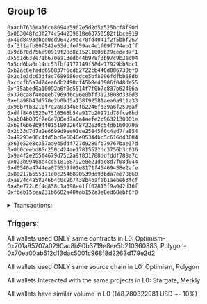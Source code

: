## Group 16

```0x30c77dce3dcc3663bace1561c11ba0f4916f126a
0xacb7636ea56ce8694e5962e5d2d5a525bcf8f90d
0x063048fd3f274c544239818e63750582f1bce919
0x40d8493dbcd0cd964279dc70fd4041f2f5bbf267
0xf3f1afb80f542e53dcfef59ac4e1f09f774eb1ff
0x9cb70d756e90919f28d8c15211005b29cede37f1
0x5d1d638e71b670ea13edb44b978f3b97c9b2ec04
0x5cd6ba6c14dc53fbf4172149f58de77929bb8dc1
0xb2ac6efadc656837f6cdb2722cb440d006730bf0
0x2c1e3dc63df8c7689686adce5bf8096fdfbb68db
0xcdcfb5a7d24ea6db2490cf45b8e43906f048de55
0xf35abed0a10092a6f0e5514f7f0b7c837b62406a
0x370ca8f4eeeeb7969d6c96e0bff3123808d330d3
0xeba98b43d570e2b0bd5a138f92581aea0a911a33
0x96b7fb8210f7e2a03d466fb2246fd39a6f259daf
0xdff8401520e7510568b54a917b20971d78fce8bd
0xab04b089f7e6e780ed7a0a4aefe2c9632130001e
0xb9f6b68b94f01518022648722630c54db160079a
0x2b33d7d7a2e6699d9ee91ce25845f0c4ad7fa854
0x49293e06c4fd5bc8e6040e85344bc5c616dd3084
0x63e52e8c357aa945ddf727d9280fb79767bae37d
0x0b0ceebd85c250c424ae17815522dc3756b3c036
0x9a4f2e255f4679d75c2a9f831788ddfddf788a7c
0x023b99468e4cc518168792e8e21dae8d7f08d044
0xd0540a4744ea075539f01e8171f45469458e2afe
0x80217b655371e0c2546890539dd93bda7ee78b60
0xa824c4a58246b4c0c9b7438b4bafab1aebe63fcf
0xa6e772c6f4d858c1a698e41ff02815f9a042d16f
0xfbeb15cea231b6602a40fab152a3e0ed68ebf6f0
```
<details>
<summary>Transactions:</summary>

Hashes: 

Wallet: 0x30c77dce3dcc3663bace1561c11ba0f4916f126a

       Hash: 0x3bb73a163e169f5f2ea96a68b1cabd2369d8dc0d50e1a236bacf1db695724bf9
         - source chain: Optimism
         - destination chain: Polygon
         - project: Stargate
         - contract: 0x701a95707a0290ac8b90b3719e8ee5b210360883
         - value USD: 148.780322981
       Hash: 0x97491d8c3ec5c6ffa433ad9f9cd2615c16f1e6d504ddb55fc85e99fce53c1707
         - source chain: Polygon
         - destination chain: Merit Circle
         - project: Merkly
         - contract: 0x70ea00ab512d13dac5001c968f8d2263d179e2d2
       Hash: 0xabd092ca28e2b13c1034c850d7bdcac281e4ebf8ade4df73ada663169d2670c9
         - source chain: Polygon
         - destination chain: Optimism
         - project: Merkly
         - contract: 0x70ea00ab512d13dac5001c968f8d2263d179e2d2
       Hash: 0x5a498495726413c7928f221562bc50c8e7d10703c700c28788cce00421a1eeb5
         - source chain: Polygon
         - destination chain: Mode
         - project: Merkly
         - contract: 0x70ea00ab512d13dac5001c968f8d2263d179e2d2
       Hash: 0x00ba770bb20d8a963d60e76f821584c620df8f766b18790c27449a3da0f403d5
         - source chain: Polygon
         - destination chain: Moonbeam
         - project: Merkly
         - contract: 0x70ea00ab512d13dac5001c968f8d2263d179e2d2
Wallet: 0xacb7636ea56ce8694e5962e5d2d5a525bcf8f90d

       Hash:0x2485961b5aefa5a55022035614f2b4b6fa5e9c6a1c7a5ec65e09c71b5de26921
         - source chain: Optimism
         - destination chain: Polygon
         - project: Stargate
         - contract: 0x701a95707a0290ac8b90b3719e8ee5b210360883
         - value USD: 148.993111796
       Hash:0xe6162080f40a47e09c79d2729e75f08f48d6220509a9b9a610867a70dc7e19ff
         - source chain: Polygon
         - destination chain: Merit Circle
         - project: Merkly
         - contract: 0x70ea00ab512d13dac5001c968f8d2263d179e2d2
       Hash:0x83ea114fdcbf304e268afaed7c9969093d5dab7c77685d54101d987bb176b740
         - source chain: Polygon
         - destination chain: Mode
         - project: Merkly
         - contract: 0x70ea00ab512d13dac5001c968f8d2263d179e2d2
       Hash:0x682fafb98e73f60aa7a9c45c8d479166f440f5881020b8ab79771ade680238df
         - source chain: Polygon
         - destination chain: Celo Mainnet
         - project: Merkly
         - contract: 0x70ea00ab512d13dac5001c968f8d2263d179e2d2
       Hash:0x8022cbe6a6f1dd11a5fd093f29ce0816842307c219425c331b512ae30b5ffbf5
         - source chain: Polygon
         - destination chain: Viction
         - project: Merkly
         - contract: 0x70ea00ab512d13dac5001c968f8d2263d179e2d2
Wallet: 0x063048fd3f274c544239818e63750582f1bce919

       Hash:0x5486924db967277e05ce757c17f6a8bfcd11090be8a7ebe255e66a495eb6ba93
         - source chain: Optimism
         - destination chain: Polygon
         - project: Stargate
         - contract: 0x701a95707a0290ac8b90b3719e8ee5b210360883
         - value USD: 149.014074796
       Hash:0x35a810ca013fc1c22a312698c2697f1eea2a3c6f101e26ac26efe7cd63e5602f
         - source chain: Polygon
         - destination chain: Fuse Mainnet
         - project: Merkly
         - contract: 0x70ea00ab512d13dac5001c968f8d2263d179e2d2
       Hash:0x04202d8881894bd6568890246baface54696c1de7a056a1a443c16db3b78dcdd
         - source chain: Polygon
         - destination chain: Moonbeam
         - project: Merkly
         - contract: 0x70ea00ab512d13dac5001c968f8d2263d179e2d2
       Hash:0x65a7dffe3daf9b59c90102a8932041aab34412a4ecbe904788ba99346b15e252
         - source chain: Polygon
         - destination chain: Klaytn Mainnet Cypress
         - project: Merkly
         - contract: 0x70ea00ab512d13dac5001c968f8d2263d179e2d2
       Hash:0x35a736078519021bacdba08e243b7b84c815e4972eba6aabaf10b9e04e6bc5c8
         - source chain: Polygon
         - destination chain: Merit Circle
         - project: Merkly
         - contract: 0x70ea00ab512d13dac5001c968f8d2263d179e2d2
Wallet: 0x40d8493dbcd0cd964279dc70fd4041f2f5bbf267

       Hash:0x673f84ccc75e24dbf3a1122dbbf2a5a1fa51828c0dfbae5e2c5d1b84c83b0e68
         - source chain: Optimism
         - destination chain: Polygon
         - project: Stargate
         - contract: 0x701a95707a0290ac8b90b3719e8ee5b210360883
         - value USD: 149.014818222
       Hash:0xa6034387fbcb6d4233a6cbf938ae6402e7c538b358b22e444fdfcb38c454cd4f
         - source chain: Polygon
         - destination chain: Gnosis
         - project: Merkly
         - contract: 0x70ea00ab512d13dac5001c968f8d2263d179e2d2
       Hash:0x41447bec1cf8f10f3bab5f6ced088587e70b30a909b74cc0368141dd74ee6e00
         - source chain: Polygon
         - destination chain: Moonriver
         - project: Merkly
         - contract: 0x70ea00ab512d13dac5001c968f8d2263d179e2d2
       Hash:0x9a40453c021fa5bd52f1d9a6473f30d1ac596e3f218463d92c12ff55fc01b0d4
         - source chain: Polygon
         - destination chain: Moonriver
         - project: Merkly
         - contract: 0x70ea00ab512d13dac5001c968f8d2263d179e2d2
       Hash:0x5676f66e13e8a81833fb02d82a13d48c3a87e6fafaed357857021ac0711555ad
         - source chain: Polygon
         - destination chain: Mode
         - project: Merkly
         - contract: 0x70ea00ab512d13dac5001c968f8d2263d179e2d2
Wallet: 0xf3f1afb80f542e53dcfef59ac4e1f09f774eb1ff

       Hash:0x063a050c03f15a7b1eea2952b65589a3e66d192d8daf7c104e81a533ce8c7be9
         - source chain: Optimism
         - destination chain: Polygon
         - project: Stargate
         - contract: 0x701a95707a0290ac8b90b3719e8ee5b210360883
         - value USD: 149.000787189
       Hash:0xb4ef24ebe302cb21bd5e49013c54d9d6d7df5282f9a3eebd7f8c04648a5ad514
         - source chain: Polygon
         - destination chain: Merit Circle
         - project: Merkly
         - contract: 0x70ea00ab512d13dac5001c968f8d2263d179e2d2
       Hash:0x2a43000591f0f50e237c420721a0a46190550831ae927501bbf34be1220bbee9
         - source chain: Polygon
         - destination chain: Viction
         - project: Merkly
         - contract: 0x70ea00ab512d13dac5001c968f8d2263d179e2d2
       Hash:0xa242e9c91970b93bc054cdd9043ceb9b971ca86839a2989e2fa0e448d0af006e
         - source chain: Polygon
         - destination chain: DFK
         - project: Merkly
         - contract: 0x70ea00ab512d13dac5001c968f8d2263d179e2d2
       Hash:0xa8db8ebaa22b84afb579de733ea08cd732f3e7db2ae2a0416e19883b9e15952d
         - source chain: Polygon
         - destination chain: Aptos
         - project: Merkly
         - contract: 0x70ea00ab512d13dac5001c968f8d2263d179e2d2
Wallet: 0x9cb70d756e90919f28d8c15211005b29cede37f1

       Hash:0x766b08f26d877a606342bb81ed640975803ccb16eab7efa42df8ac77234de21e
         - source chain: Optimism
         - destination chain: Polygon
         - project: Stargate
         - contract: 0x701a95707a0290ac8b90b3719e8ee5b210360883
         - value USD: 149.003870955
       Hash:0x96ad515af988e3bcb2c8dcadfc947bcf2dd438112e894012302e5c57798c4bf5
         - source chain: Polygon
         - destination chain: Optimism
         - project: Merkly
         - contract: 0x70ea00ab512d13dac5001c968f8d2263d179e2d2
       Hash:0x39fbbfc5b4482222aa97d9085dfe87db4b23900d11e79d7ecd75ae01feecda86
         - source chain: Polygon
         - destination chain: Mode
         - project: Merkly
         - contract: 0x70ea00ab512d13dac5001c968f8d2263d179e2d2
       Hash:0x287c5fe68d6ef77425f96ebd0497bc0acb03e13b85c5fcfd78b760f9fb2540ea
         - source chain: Polygon
         - destination chain: Celo Mainnet
         - project: Merkly
         - contract: 0x70ea00ab512d13dac5001c968f8d2263d179e2d2
       Hash:0xba956a322cdb5c950cf9ece4c35c53543eb0be60286246328a9877ba585d68c5
         - source chain: Polygon
         - destination chain: Celo Mainnet
         - project: Merkly
         - contract: 0x70ea00ab512d13dac5001c968f8d2263d179e2d2
Wallet: 0x5d1d638e71b670ea13edb44b978f3b97c9b2ec04

       Hash:0x23119cf2f50c5cf3ced8396078e1fce9501268be707a7749edecfe3ea814c1de
         - source chain: Optimism
         - destination chain: Polygon
         - project: Stargate
         - contract: 0x701a95707a0290ac8b90b3719e8ee5b210360883
         - value USD: 149.016328086
       Hash:0xf3fb16cc59bf179753166077875ab8faecb015f19283fe3882b80baf476f6723
         - source chain: Polygon
         - destination chain: Klaytn Mainnet Cypress
         - project: Merkly
         - contract: 0x70ea00ab512d13dac5001c968f8d2263d179e2d2
       Hash:0xfe4c2beac9ac708661d6247a46fe383e35b392e92902be8a07f83f7d6aae384e
         - source chain: Polygon
         - destination chain: Fuse Mainnet
         - project: Merkly
         - contract: 0x70ea00ab512d13dac5001c968f8d2263d179e2d2
       Hash:0x8ade83561e2d3f30e7a16a303272f0efb53a06262967b02449bbebf0ad8dddc7
         - source chain: Polygon
         - destination chain: Moonbeam
         - project: Merkly
         - contract: 0x70ea00ab512d13dac5001c968f8d2263d179e2d2
       Hash:0x64ea723ce839fc2f220cdc95a8af8585f7968676673cc770d9fd9d61abae16d4
         - source chain: Polygon
         - destination chain: Fuse Mainnet
         - project: Merkly
         - contract: 0x70ea00ab512d13dac5001c968f8d2263d179e2d2
Wallet: 0x5cd6ba6c14dc53fbf4172149f58de77929bb8dc1

       Hash:0xc135699e425d586d17f373f252a5a8a76b3b583f2717336d4239e7f8685ba8aa
         - source chain: Optimism
         - destination chain: Polygon
         - project: Stargate
         - contract: 0x701a95707a0290ac8b90b3719e8ee5b210360883
         - value USD: 149.031546798
       Hash:0x9e1ad15692425c142f489ee76cd9f6cfc37eda9a990cdf2d225884a90eaee4a5
         - source chain: Polygon
         - destination chain: Viction
         - project: Merkly
         - contract: 0x70ea00ab512d13dac5001c968f8d2263d179e2d2
       Hash:0x6ee6c44ac4855c6c41aeae8e2bbf0a9cc24edcdc9f208ac5b565fdbf5b5bbbd2
         - source chain: Polygon
         - destination chain: Gnosis
         - project: Merkly
         - contract: 0x70ea00ab512d13dac5001c968f8d2263d179e2d2
       Hash:0x28aebccaf7d45955ad9c96737b15a089c2f6067853424bab0c13e24ca01cf523
         - source chain: Polygon
         - destination chain: Moonriver
         - project: Merkly
         - contract: 0x70ea00ab512d13dac5001c968f8d2263d179e2d2
       Hash:0xfaae80255a6578d9d0078327d616db88fea15a730a46b35b8e43e022d50ac1df
         - source chain: Polygon
         - destination chain: Klaytn Mainnet Cypress
         - project: Merkly
         - contract: 0x70ea00ab512d13dac5001c968f8d2263d179e2d2
Wallet: 0xb2ac6efadc656837f6cdb2722cb440d006730bf0

       Hash:0x97160284e4b3c7a602edd498192ec6af06918376e136ee89fa1b507fe5ba517a
         - source chain: Optimism
         - destination chain: Polygon
         - project: Stargate
         - contract: 0x701a95707a0290ac8b90b3719e8ee5b210360883
         - value USD: 149.025251194
       Hash:0x9f1980ca38cf965768d296ed41bfa28b78005e55214d4757e48e6b51686a3024
         - source chain: Polygon
         - destination chain: Klaytn Mainnet Cypress
         - project: Merkly
         - contract: 0x70ea00ab512d13dac5001c968f8d2263d179e2d2
       Hash:0xe0b297649270f8a5f2e1c55952e20d05a6e1d2b95d7a2ec132b67109896faa74
         - source chain: Polygon
         - destination chain: Moonbeam
         - project: Merkly
         - contract: 0x70ea00ab512d13dac5001c968f8d2263d179e2d2
       Hash:0xc347dad003be28af7e59f50fdd9dcc6543d8752d0d203d6d18bba02a88885fe2
         - source chain: Polygon
         - destination chain: Moonriver
         - project: Merkly
         - contract: 0x70ea00ab512d13dac5001c968f8d2263d179e2d2
       Hash:0x016d669a8ae7e3773c3d42d57e833960f45a30d5fc80af5be20a9fa600bf3a7f
         - source chain: Polygon
         - destination chain: Viction
         - project: Merkly
         - contract: 0x70ea00ab512d13dac5001c968f8d2263d179e2d2
Wallet: 0x2c1e3dc63df8c7689686adce5bf8096fdfbb68db

       Hash:0xb14ca127aacb3037c81cf548d276e30044fa0a6af774a6b6e68a9c90b4f5beb3
         - source chain: Optimism
         - destination chain: Polygon
         - project: Stargate
         - contract: 0x701a95707a0290ac8b90b3719e8ee5b210360883
         - value USD: 148.828510567
       Hash:0xf9b3ba18f5cd8a1c7a74721bcfb65e776cbf122090a8aa94c0835c1c288b75cc
         - source chain: Polygon
         - destination chain: Gnosis
         - project: Merkly
         - contract: 0x70ea00ab512d13dac5001c968f8d2263d179e2d2
       Hash:0xf03dc9aaa991347ac538974bd4fc576c52c067e9b3e11dc1f16035716b0cb452
         - source chain: Polygon
         - destination chain: DFK
         - project: Merkly
         - contract: 0x70ea00ab512d13dac5001c968f8d2263d179e2d2
       Hash:0x0f6c594154b48947d8386e6152702fc88258904e5312f1e04b195d3a36851a44
         - source chain: Polygon
         - destination chain: Viction
         - project: Merkly
         - contract: 0x70ea00ab512d13dac5001c968f8d2263d179e2d2
       Hash:0xa5c095123be050553613d5802c4aea9791f9592fe6cfcac02bc0eaf850b872b0
         - source chain: Polygon
         - destination chain: Merit Circle
         - project: Merkly
         - contract: 0x70ea00ab512d13dac5001c968f8d2263d179e2d2
Wallet: 0xcdcfb5a7d24ea6db2490cf45b8e43906f048de55

       Hash:0x81a9d2ec36f4f1ed334c43c5869a76b1e82f7323a4cfdac37d72e3f09c3a9f45
         - source chain: Optimism
         - destination chain: Polygon
         - project: Stargate
         - contract: 0x701a95707a0290ac8b90b3719e8ee5b210360883
         - value USD: 149.015522625
       Hash:0xde3b4836565cf652ca005641384f8d7610345d24ce25cf30c37306c9e4d0ebf7
         - source chain: Polygon
         - destination chain: Merit Circle
         - project: Merkly
         - contract: 0x70ea00ab512d13dac5001c968f8d2263d179e2d2
       Hash:0x055941707e98ab0bc6c2615f1030d7447bcf76a7f230d3a0c06739f075db996d
         - source chain: Polygon
         - destination chain: Mode
         - project: Merkly
         - contract: 0x70ea00ab512d13dac5001c968f8d2263d179e2d2
       Hash:0x31b777c352dc7874572e132f59499778080c0b46f9a691ffd83bc89989ab7fff
         - source chain: Polygon
         - destination chain: Optimism
         - project: Merkly
         - contract: 0x70ea00ab512d13dac5001c968f8d2263d179e2d2
       Hash:0xe9c61f003c1b0d80816c6a445b17b79acdced4985e90f7de213638696e5aa2bf
         - source chain: Polygon
         - destination chain: Mode
         - project: Merkly
         - contract: 0x70ea00ab512d13dac5001c968f8d2263d179e2d2
Wallet: 0xf35abed0a10092a6f0e5514f7f0b7c837b62406a

       Hash:0x8fe207df8a49ea77f11e4d6fa83894ed00ab8d982c76b434464c4f8a5710c006
         - source chain: Optimism
         - destination chain: Polygon
         - project: Stargate
         - contract: 0x701a95707a0290ac8b90b3719e8ee5b210360883
         - value USD: 148.799902189
       Hash:0x49e463b47d8364cc7781f639cd7de94577d89c1dfc26e5858323b6f72c8f7b13
         - source chain: Polygon
         - destination chain: Celo Mainnet
         - project: Merkly
         - contract: 0x70ea00ab512d13dac5001c968f8d2263d179e2d2
       Hash:0xcc2ca114bb7736f48fedacf46e58dde99032c811ad19fdbc56f4acb83e98f227
         - source chain: Polygon
         - destination chain: Fuse Mainnet
         - project: Merkly
         - contract: 0x70ea00ab512d13dac5001c968f8d2263d179e2d2
       Hash:0x79f3fef93e1239f65faa9e4e13ae81b541491e25445b33339d9fe5eedd933942
         - source chain: Polygon
         - destination chain: Klaytn Mainnet Cypress
         - project: Merkly
         - contract: 0x70ea00ab512d13dac5001c968f8d2263d179e2d2
       Hash:0x2c9f8b72ec866105d66061b05f09a01518d399e7cdfcfffbfba45654a843d4e2
         - source chain: Polygon
         - destination chain: Aptos
         - project: Merkly
         - contract: 0x70ea00ab512d13dac5001c968f8d2263d179e2d2
Wallet: 0x370ca8f4eeeeb7969d6c96e0bff3123808d330d3

       Hash:0xaeebfcfe7660dde217b401776638b724db85ec00de8b4ddb8bb4aa7a02627df6
         - source chain: Optimism
         - destination chain: Polygon
         - project: Stargate
         - contract: 0x701a95707a0290ac8b90b3719e8ee5b210360883
         - value USD: 148.818068589
       Hash:0x9c52e433d3287c6a6b93fd147102f35af5d6375e9cd098d0cd50af042c8294e6
         - source chain: Polygon
         - destination chain: Moonbeam
         - project: Merkly
         - contract: 0x70ea00ab512d13dac5001c968f8d2263d179e2d2
       Hash:0xbd6aa50fd63b218373c3be1eea390b2a4807b87cc905c0e792927fb2ec42a8eb
         - source chain: Polygon
         - destination chain: Moonriver
         - project: Merkly
         - contract: 0x70ea00ab512d13dac5001c968f8d2263d179e2d2
       Hash:0x91735b9a5439371a6a796f386fb4d6789f37cceb44386d282057cb4b4aca88d3
         - source chain: Polygon
         - destination chain: Gnosis
         - project: Merkly
         - contract: 0x70ea00ab512d13dac5001c968f8d2263d179e2d2
       Hash:0x4ba36eef63d22af37b1dbf550219b8f03013cba682138e486466fc7b5a0d5c0c
         - source chain: Polygon
         - destination chain: Celo Mainnet
         - project: Merkly
         - contract: 0x70ea00ab512d13dac5001c968f8d2263d179e2d2
Wallet: 0xeba98b43d570e2b0bd5a138f92581aea0a911a33

       Hash:0xb2db0f0b860dfc58d9c363a562133a146ab68233beeabfe8cd5c470671dc89b3
         - source chain: Optimism
         - destination chain: Polygon
         - project: Stargate
         - contract: 0x701a95707a0290ac8b90b3719e8ee5b210360883
         - value USD: 148.944953226
       Hash:0x651631b3d312e7de55f2b0d98678a84ce9ac79c3a9e650122a638f210d00b4eb
         - source chain: Polygon
         - destination chain: Optimism
         - project: Merkly
         - contract: 0x70ea00ab512d13dac5001c968f8d2263d179e2d2
       Hash:0x71e8e8b5961d0cd8cdbe65605001874174967230f65b5a016e0d32728e4cd3b7
         - source chain: Polygon
         - destination chain: Fuse Mainnet
         - project: Merkly
         - contract: 0x70ea00ab512d13dac5001c968f8d2263d179e2d2
       Hash:0xc8a19cf5b60a9b9648396030df417204507520b4962c4a39f3fc4e4c3bde8089
         - source chain: Polygon
         - destination chain: Klaytn Mainnet Cypress
         - project: Merkly
         - contract: 0x70ea00ab512d13dac5001c968f8d2263d179e2d2
       Hash:0xf9af9750b575a6a470ef1cf8f6567ef27266fe2ecb63bed8ed84a47ee5f0f194
         - source chain: Polygon
         - destination chain: Klaytn Mainnet Cypress
         - project: Merkly
         - contract: 0x70ea00ab512d13dac5001c968f8d2263d179e2d2
Wallet: 0x96b7fb8210f7e2a03d466fb2246fd39a6f259daf

       Hash:0xe2f7e4abd9b6105fd3ccab2290323c12a512bb5025c4c6de115e84b1ef8f51b6
         - source chain: Optimism
         - destination chain: Polygon
         - project: Stargate
         - contract: 0x701a95707a0290ac8b90b3719e8ee5b210360883
         - value USD: 148.918427041
       Hash:0x83c556d40faaabd30a27fa8f0c9642d8b43cab240ed430c21031db491be3e536
         - source chain: Polygon
         - destination chain: Moonbeam
         - project: Merkly
         - contract: 0x70ea00ab512d13dac5001c968f8d2263d179e2d2
       Hash:0x326465d2ffb6efa3881011cc6ab57fa63ba146f44a0cbcc26f3eaec9c4664af4
         - source chain: Polygon
         - destination chain: Moonriver
         - project: Merkly
         - contract: 0x70ea00ab512d13dac5001c968f8d2263d179e2d2
       Hash:0xe1710881c617362c10088768db00d66da695e736edd7cabb2e7e9661c8194664
         - source chain: Polygon
         - destination chain: Gnosis
         - project: Merkly
         - contract: 0x70ea00ab512d13dac5001c968f8d2263d179e2d2
       Hash:0x1ac8f2933de0c9a8d2e151bc5b9b688619bb3f7e2b287ecbbefb75ad7dffe71f
         - source chain: Polygon
         - destination chain: Moonbeam
         - project: Merkly
         - contract: 0x70ea00ab512d13dac5001c968f8d2263d179e2d2
Wallet: 0xdff8401520e7510568b54a917b20971d78fce8bd

       Hash:0x4318734b59f7b6ce41c582c9266b8614378034a2b550175469f2ca27c782b802
         - source chain: Optimism
         - destination chain: Polygon
         - project: Stargate
         - contract: 0x701a95707a0290ac8b90b3719e8ee5b210360883
         - value USD: 148.890402998
       Hash:0x6e875e6ec890b5bc5b3fa24f1318c8416a6c35045b33d7c4ea0647f5fb58fdc0
         - source chain: Polygon
         - destination chain: DFK
         - project: Merkly
         - contract: 0x70ea00ab512d13dac5001c968f8d2263d179e2d2
       Hash:0x525e1536c6604a33bd07cf3e96c2135698a5294d0dd0b52664e03b6c2c43d057
         - source chain: Polygon
         - destination chain: Viction
         - project: Merkly
         - contract: 0x70ea00ab512d13dac5001c968f8d2263d179e2d2
       Hash:0xa4abc3e0ebc9a802c01dacb88ffc3e769ba9d645ec8871124508916f51d8421b
         - source chain: Polygon
         - destination chain: Merit Circle
         - project: Merkly
         - contract: 0x70ea00ab512d13dac5001c968f8d2263d179e2d2
       Hash:0x9da41e71d5efce9c2682b321ae24f9b0229f555d8b66291165fc5bd8cca03d9b
         - source chain: Polygon
         - destination chain: Moonriver
         - project: Merkly
         - contract: 0x70ea00ab512d13dac5001c968f8d2263d179e2d2
Wallet: 0xab04b089f7e6e780ed7a0a4aefe2c9632130001e

       Hash:0x8e14c77eb348b020a7685179ba712eb2d9acb8a5c48efc6bef2ec2639701212a
         - source chain: Optimism
         - destination chain: Polygon
         - project: Stargate
         - contract: 0x701a95707a0290ac8b90b3719e8ee5b210360883
         - value USD: 148.938575575
       Hash:0xb03dcbc723f85c099a90221e9fbd26c98ba645c8f5f5aba78e3535637b720f06
         - source chain: Polygon
         - destination chain: Mode
         - project: Merkly
         - contract: 0x70ea00ab512d13dac5001c968f8d2263d179e2d2
       Hash:0xddc87b3cbfcf60aac505bdee16c9035a449690940f084831d197b644fa564d20
         - source chain: Polygon
         - destination chain: Optimism
         - project: Merkly
         - contract: 0x70ea00ab512d13dac5001c968f8d2263d179e2d2
       Hash:0x91563c1e8ba9e1f6282ac34d9825e2b6d3dabe99d547359b08f71f4cb3918acd
         - source chain: Polygon
         - destination chain: Fuse Mainnet
         - project: Merkly
         - contract: 0x70ea00ab512d13dac5001c968f8d2263d179e2d2
       Hash:0x8b794d0a0869c951d42f90f2619e526f57dc48bd0089a00bce7afca6d757102e
         - source chain: Polygon
         - destination chain: Gnosis
         - project: Merkly
         - contract: 0x70ea00ab512d13dac5001c968f8d2263d179e2d2
Wallet: 0xb9f6b68b94f01518022648722630c54db160079a

       Hash:0xeb961470df09a482b3366c170f7497795e1cf2530e59043bf172a38773851285
         - source chain: Optimism
         - destination chain: Polygon
         - project: Stargate
         - contract: 0x701a95707a0290ac8b90b3719e8ee5b210360883
         - value USD: 148.918026812
       Hash:0xfa0bca7179229f56bd26914fb4954cab00e44ee9652dc636c57f4819dbb48e73
         - source chain: Polygon
         - destination chain: Klaytn Mainnet Cypress
         - project: Merkly
         - contract: 0x70ea00ab512d13dac5001c968f8d2263d179e2d2
       Hash:0x3b510a3d7ead20779632ae15d065df69d292b7f028deae5710a1cf5e5912f719
         - source chain: Polygon
         - destination chain: Moonriver
         - project: Merkly
         - contract: 0x70ea00ab512d13dac5001c968f8d2263d179e2d2
       Hash:0xdfe7f6ae0ec525e6a672b0e4b7ed46854c0c91e5061e6c8a00524833a0037013
         - source chain: Polygon
         - destination chain: Gnosis
         - project: Merkly
         - contract: 0x70ea00ab512d13dac5001c968f8d2263d179e2d2
       Hash:0xbf88610f3d6f58eb3b07fe2ce269d26888f3ef9d0cdbd5fc67b03828966bed0d
         - source chain: Polygon
         - destination chain: DFK
         - project: Merkly
         - contract: 0x70ea00ab512d13dac5001c968f8d2263d179e2d2
Wallet: 0x2b33d7d7a2e6699d9ee91ce25845f0c4ad7fa854

       Hash:0x65e9c649e6199ce5158fececcc979c75f686d76e2c2de496fdfe1a456a4784ed
         - source chain: Optimism
         - destination chain: Polygon
         - project: Stargate
         - contract: 0x701a95707a0290ac8b90b3719e8ee5b210360883
         - value USD: 148.753320523
       Hash:0xee21b9aefd3f03e5eed5c9eacd3042f1f8a5c18687edf9e6707d188d29837ba8
         - source chain: Polygon
         - destination chain: DFK
         - project: Merkly
         - contract: 0x70ea00ab512d13dac5001c968f8d2263d179e2d2
       Hash:0x61cde36ade20e8a7b54e4d11446e589e34e5f319a42aab066b3da81f5d6160e6
         - source chain: Polygon
         - destination chain: Merit Circle
         - project: Merkly
         - contract: 0x70ea00ab512d13dac5001c968f8d2263d179e2d2
       Hash:0x5b51ef3ccde0bb64d92ad39c5a58c73ef6c17e57a5a59c37d09f005682a2a983
         - source chain: Polygon
         - destination chain: Mode
         - project: Merkly
         - contract: 0x70ea00ab512d13dac5001c968f8d2263d179e2d2
       Hash:0xc581c531f837755e3c030c0962f2e7d16e6f6f5fe350cc43726a1850f98ad670
         - source chain: Polygon
         - destination chain: Viction
         - project: Merkly
         - contract: 0x70ea00ab512d13dac5001c968f8d2263d179e2d2
Wallet: 0x49293e06c4fd5bc8e6040e85344bc5c616dd3084

       Hash:0x5a4f238f9c0a3b48554ead6a5814644bc12f628b75132a91d9ccae912b130808
         - source chain: Optimism
         - destination chain: Polygon
         - project: Stargate
         - contract: 0x701a95707a0290ac8b90b3719e8ee5b210360883
         - value USD: 148.691475118
       Hash:0x56003f97dad1fb47f7267e00950fc0fca9a1c8f74bc8f6e19f18010a5fa1c8ca
         - source chain: Polygon
         - destination chain: Celo Mainnet
         - project: Merkly
         - contract: 0x70ea00ab512d13dac5001c968f8d2263d179e2d2
       Hash:0x858f67e48f126a8dd1f5a900bfa1b1804aab63e901c52ce5f81273c86117b2da
         - source chain: Polygon
         - destination chain: Fuse Mainnet
         - project: Merkly
         - contract: 0x70ea00ab512d13dac5001c968f8d2263d179e2d2
       Hash:0x46a8e86d53714e24d4225a552945cf4ab95a5ce635b09ea1a39a0cb3b5205f9a
         - source chain: Polygon
         - destination chain: Optimism
         - project: Merkly
         - contract: 0x70ea00ab512d13dac5001c968f8d2263d179e2d2
       Hash:0x82c0506ff8cf7a659423b5cf438e285633d02dbd14ec89c9b035e98182ae0291
         - source chain: Polygon
         - destination chain: Merit Circle
         - project: Merkly
         - contract: 0x70ea00ab512d13dac5001c968f8d2263d179e2d2
Wallet: 0x63e52e8c357aa945ddf727d9280fb79767bae37d

       Hash:0x41aa993e859456ebd5b4044ae537a31b7f82ec8d7ff5bb6618bfd400bf278e39
         - source chain: Optimism
         - destination chain: Polygon
         - project: Stargate
         - contract: 0x701a95707a0290ac8b90b3719e8ee5b210360883
         - value USD: 148.940514685
       Hash:0x5065fae64a16488cbde2157e0c068f39757ece71eca703dd8d59e2af2543918f
         - source chain: Polygon
         - destination chain: Klaytn Mainnet Cypress
         - project: Merkly
         - contract: 0x70ea00ab512d13dac5001c968f8d2263d179e2d2
       Hash:0x0dda95324935b54ffc8fdf4db8692ea7c555539ed58a12eb61a9d4273f4133a1
         - source chain: Polygon
         - destination chain: Moonbeam
         - project: Merkly
         - contract: 0x70ea00ab512d13dac5001c968f8d2263d179e2d2
       Hash:0xa91611410efd4297a8c69caa54ce5113f1641b624391b8c383a05260e5fb0a73
         - source chain: Polygon
         - destination chain: Gnosis
         - project: Merkly
         - contract: 0x70ea00ab512d13dac5001c968f8d2263d179e2d2
       Hash:0x9961ede4607ebad1924957deb59be26f7567e4c7875e384bcedc12564cc09d02
         - source chain: Polygon
         - destination chain: Mode
         - project: Merkly
         - contract: 0x70ea00ab512d13dac5001c968f8d2263d179e2d2
Wallet: 0x0b0ceebd85c250c424ae17815522dc3756b3c036

       Hash:0x223e8bd9c11edd5819e7c62c0826c74fcc9a7f5f22d54114ea4fd004c10ed5ce
         - source chain: Optimism
         - destination chain: Polygon
         - project: Stargate
         - contract: 0x701a95707a0290ac8b90b3719e8ee5b210360883
         - value USD: 148.706086483
       Hash:0x6ed0fcd94a8c81aad45f89621873d891c86dc981e58005d6ef31bfeaef72c96d
         - source chain: Polygon
         - destination chain: DFK
         - project: Merkly
         - contract: 0x70ea00ab512d13dac5001c968f8d2263d179e2d2
       Hash:0x9c05bb2e8144612f50d498f34d1ee94b54514e234cb33c11f849bd08a013558d
         - source chain: Polygon
         - destination chain: Viction
         - project: Merkly
         - contract: 0x70ea00ab512d13dac5001c968f8d2263d179e2d2
       Hash:0x01a9af069d3f912e1e82ddbf406c9813900162a731651504594b9073fe393f51
         - source chain: Polygon
         - destination chain: Merit Circle
         - project: Merkly
         - contract: 0x70ea00ab512d13dac5001c968f8d2263d179e2d2
       Hash:0x3db3aaed176059c01bca770e67d8a577d2a161e9505ae33c2a2e5e6a85358d5c
         - source chain: Polygon
         - destination chain: Mode
         - project: Merkly
         - contract: 0x70ea00ab512d13dac5001c968f8d2263d179e2d2
       Hash:0x2c3b4946849be201fa85ca19b80a8e2d17f62258fa00a465b7279dd110082045
         - source chain: Polygon
         - destination chain: Fuse Mainnet
         - project: Merkly
         - contract: 0x70ea00ab512d13dac5001c968f8d2263d179e2d2
Wallet: 0x9a4f2e255f4679d75c2a9f831788ddfddf788a7c

       Hash:0xb13eab4caf226b7aadcc47d3a01922610c4b195d26a85da38ef0e904dd79b6dc
         - source chain: Optimism
         - destination chain: Polygon
         - project: Stargate
         - contract: 0x701a95707a0290ac8b90b3719e8ee5b210360883
         - value USD: 149.089483966
       Hash:0x49eb2dd4478d72eb8d3ca412c013e7fd840ab2ce6eada6373adf11670d9fec16
         - source chain: Polygon
         - destination chain: DFK
         - project: Merkly
         - contract: 0x70ea00ab512d13dac5001c968f8d2263d179e2d2
       Hash:0xf9fb44e23747c151ff60d3513078afcf1ae33d02379fa264fad1e84af16a13c9
         - source chain: Polygon
         - destination chain: Viction
         - project: Merkly
         - contract: 0x70ea00ab512d13dac5001c968f8d2263d179e2d2
       Hash:0x04a9f9cd57f1a664784fbed2632c528f57c2cd04dda9a69401e14e0c33b37a1a
         - source chain: Polygon
         - destination chain: Merit Circle
         - project: Merkly
         - contract: 0x70ea00ab512d13dac5001c968f8d2263d179e2d2
       Hash:0xce0d63d9d98251fc1bf94118895beb3f848df50c68b9933acb06cc4bba09623e
         - source chain: Polygon
         - destination chain: Aptos
         - project: Merkly
         - contract: 0x70ea00ab512d13dac5001c968f8d2263d179e2d2
Wallet: 0x023b99468e4cc518168792e8e21dae8d7f08d044

       Hash:0xf4ac9c7c3d21f65d608059e98efc717dab69764d4b57633b24697e4cb997dfed
         - source chain: Optimism
         - destination chain: Polygon
         - project: Stargate
         - contract: 0x701a95707a0290ac8b90b3719e8ee5b210360883
         - value USD: 149.100152073
       Hash:0xf71455bcaa729377ccaa84c7175c6c7fc285581bfebfc005e0562b3da67eb55c
         - source chain: Polygon
         - destination chain: Mode
         - project: Merkly
         - contract: 0x70ea00ab512d13dac5001c968f8d2263d179e2d2
       Hash:0xb3d8649926674ec94a510f8af25d605e60ef35e11b594d602e67dd276f2db1f4
         - source chain: Polygon
         - destination chain: Optimism
         - project: Merkly
         - contract: 0x70ea00ab512d13dac5001c968f8d2263d179e2d2
       Hash:0x0744bfab9a472bb6248c92af01fece609cf9d4f159d4cb42f7feeb51cbb22fc7
         - source chain: Polygon
         - destination chain: Fuse Mainnet
         - project: Merkly
         - contract: 0x70ea00ab512d13dac5001c968f8d2263d179e2d2
       Hash:0xb9542207be6f63635286b9ef831eab7db39c6ca6af15067d3c39a769c30c3694
         - source chain: Polygon
         - destination chain: Celo Mainnet
         - project: Merkly
         - contract: 0x70ea00ab512d13dac5001c968f8d2263d179e2d2
Wallet: 0xd0540a4744ea075539f01e8171f45469458e2afe

       Hash:0x51759a21eb90ee070820e2cd5b16617948a480562627d305388f17843d93b577
         - source chain: Optimism
         - destination chain: Polygon
         - project: Stargate
         - contract: 0x701a95707a0290ac8b90b3719e8ee5b210360883
         - value USD: 149.078676779
       Hash:0x6a6afb46a42caea8e0aa523aee11667c682f8fe21e0c1b468b268ae8c0f98157
         - source chain: Polygon
         - destination chain: Klaytn Mainnet Cypress
         - project: Merkly
         - contract: 0x70ea00ab512d13dac5001c968f8d2263d179e2d2
       Hash:0x2180b4731443a81daa4592eeed7fe25657ca785e425f3cd8def9b524550fe8cd
         - source chain: Polygon
         - destination chain: Moonbeam
         - project: Merkly
         - contract: 0x70ea00ab512d13dac5001c968f8d2263d179e2d2
       Hash:0xa6f4f7778c5b4002dc27eb286546e54653aefbda3eb2fab95222bfd5416d4ae5
         - source chain: Polygon
         - destination chain: Moonriver
         - project: Merkly
         - contract: 0x70ea00ab512d13dac5001c968f8d2263d179e2d2
       Hash:0x38fe5878feb412fe0af152d306dcb5cad1532bad13bad173188c35862d34585a
         - source chain: Polygon
         - destination chain: Fuse Mainnet
         - project: Merkly
         - contract: 0x70ea00ab512d13dac5001c968f8d2263d179e2d2
Wallet: 0x80217b655371e0c2546890539dd93bda7ee78b60

       Hash:0x19747be224621380e6b9bcf17de29993e9f7085375945f4fba15e369109870ff
         - source chain: Optimism
         - destination chain: Polygon
         - project: Stargate
         - contract: 0x701a95707a0290ac8b90b3719e8ee5b210360883
         - value USD: 149.087804004
       Hash:0xcd6f236b43e6160f6035c7755350291caa20b318beaa3a87bae17d00d6540abb
         - source chain: Polygon
         - destination chain: Gnosis
         - project: Merkly
         - contract: 0x70ea00ab512d13dac5001c968f8d2263d179e2d2
       Hash:0x69727dadf16ccce6743061697b30bcaf636072dd6825bfda0cf2a7418f7b2f4b
         - source chain: Polygon
         - destination chain: DFK
         - project: Merkly
         - contract: 0x70ea00ab512d13dac5001c968f8d2263d179e2d2
       Hash:0x56f28f07da1ccb3c57b80b7e84326d3ca1fc4ac045a19b1bd86d1085f0fc132b
         - source chain: Polygon
         - destination chain: Viction
         - project: Merkly
         - contract: 0x70ea00ab512d13dac5001c968f8d2263d179e2d2
       Hash:0xd581e964b48722fde558d0510eda5dcf60700bf1fdd80e25654a7dc325601306
         - source chain: Polygon
         - destination chain: Klaytn Mainnet Cypress
         - project: Merkly
         - contract: 0x70ea00ab512d13dac5001c968f8d2263d179e2d2
Wallet: 0xa824c4a58246b4c0c9b7438b4bafab1aebe63fcf

       Hash:0xfc9a28e17ba0086eaf57518afcf3f9c67289efaed5f543971fdacdfc9dde808c
         - source chain: Optimism
         - destination chain: Polygon
         - project: Stargate
         - contract: 0x701a95707a0290ac8b90b3719e8ee5b210360883
         - value USD: 149.122078625
       Hash:0xcb3a638ecc5551c88b1a28f570333b705e89bff0d3e4f256a5c56d048f4cd4d7
         - source chain: Polygon
         - destination chain: Merit Circle
         - project: Merkly
         - contract: 0x70ea00ab512d13dac5001c968f8d2263d179e2d2
       Hash:0x75beeba37f3c8935258cb87aa94e735eec7bbd99b169728726de7551e58c23ff
         - source chain: Polygon
         - destination chain: Mode
         - project: Merkly
         - contract: 0x70ea00ab512d13dac5001c968f8d2263d179e2d2
       Hash:0x7a273b33c5f51c0b05a30dc6b8d5cead4c4f8a31213452571d550b17f6c6e1a2
         - source chain: Polygon
         - destination chain: Optimism
         - project: Merkly
         - contract: 0x70ea00ab512d13dac5001c968f8d2263d179e2d2
       Hash:0xd4c78dda14ff912c765ca4ef0a6cb1e9a3ce7fcdbc3e91aba411bdd606e7909a
         - source chain: Polygon
         - destination chain: Moonbeam
         - project: Merkly
         - contract: 0x70ea00ab512d13dac5001c968f8d2263d179e2d2
Wallet: 0xa6e772c6f4d858c1a698e41ff02815f9a042d16f

       Hash:0x2ae608482dee24c910595e9b796249f18d949e751d3cbd7fb2e7c97adf9411c8
         - source chain: Optimism
         - destination chain: Polygon
         - project: Stargate
         - contract: 0x701a95707a0290ac8b90b3719e8ee5b210360883
         - value USD: 148.92670478
       Hash:0xfe76c55ba465a1a84f6fa04af79510e6026b3b202280b6479455b2bf2e17b455
         - source chain: Polygon
         - destination chain: Klaytn Mainnet Cypress
         - project: Merkly
         - contract: 0x70ea00ab512d13dac5001c968f8d2263d179e2d2
       Hash:0x6349f734a836a253f5c186e64ec1a373a6ec6b22d34e8fca620f323fe1e1c655
         - source chain: Polygon
         - destination chain: Moonbeam
         - project: Merkly
         - contract: 0x70ea00ab512d13dac5001c968f8d2263d179e2d2
       Hash:0xba1ca7443861e3d3400c4498d3d2f8fa85b387094ac9b7cd706888d0ba83c7d5
         - source chain: Polygon
         - destination chain: Moonriver
         - project: Merkly
         - contract: 0x70ea00ab512d13dac5001c968f8d2263d179e2d2
       Hash:0x1894c7ee3199b3503060b00e655a32e39a1f9de0b6abf0bb06bfb57576146bcf
         - source chain: Polygon
         - destination chain: Gnosis
         - project: Merkly
         - contract: 0x70ea00ab512d13dac5001c968f8d2263d179e2d2
Wallet: 0xfbeb15cea231b6602a40fab152a3e0ed68ebf6f0

       Hash:0xd71c21682dc721b3b92abfd8ec85f491f4770fa24b31710a67907c5b081f071b
         - source chain: Optimism
         - destination chain: Polygon
         - project: Stargate
         - contract: 0x701a95707a0290ac8b90b3719e8ee5b210360883
         - value USD: 148.996170547
       Hash:0x7913cc705d8669df05e2f25e625e66454fc9eec9a3c9a15b4c1cd57b7f13c513
         - source chain: Polygon
         - destination chain: Gnosis
         - project: Merkly
         - contract: 0x70ea00ab512d13dac5001c968f8d2263d179e2d2
       Hash:0xffec09284503387a54037ee2d2abc883b905793833d8c7157a09fd745e2173ab
         - source chain: Polygon
         - destination chain: DFK
         - project: Merkly
         - contract: 0x70ea00ab512d13dac5001c968f8d2263d179e2d2
       Hash:0x7a5f33ebb238e01f06f37b372707c238d8fa84f70c203c3f2a032948875ff3f7
         - source chain: Polygon
         - destination chain: Viction
         - project: Merkly
         - contract: 0x70ea00ab512d13dac5001c968f8d2263d179e2d2
       Hash:0x920a950cd98a7a70aedd11a0e68754ff5f55a0dc32dbb6ad0d7bd12dba7fe34c
         - source chain: Polygon
         - destination chain: DFK
         - project: Merkly
         - contract: 0x70ea00ab512d13dac5001c968f8d2263d179e2d2

</details>


### Triggers: 
All wallets used ONLY same contracts in L0: Optimism-0x701a95707a0290ac8b90b3719e8ee5b210360883, Polygon-0x70ea00ab512d13dac5001c968f8d2263d179e2d2

All wallets used ONLY same source chain in L0: Optimism, Polygon

All wallets Interacted with the same projects in L0: Stargate, Merkly

All wallets have similar volume in L0 (148.780322981 USD +- 10%)

